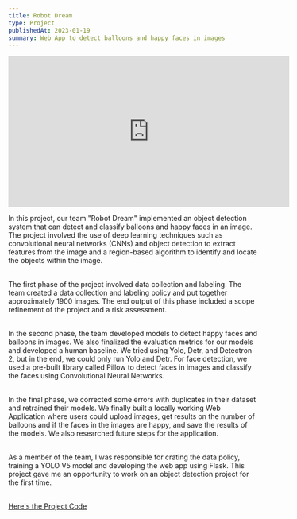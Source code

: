 ```yaml
---
title: Robot Dream
type: Project
publishedAt: 2023-01-19
summary: Web App to detect balloons and happy faces in images
---
```

<iframe width="566" height="304" src="https://www.youtube.com/embed/R5XeVGh6ZoI" title="Robot Dream Web App" frameborder="0" allow="accelerometer; autoplay; clipboard-write; encrypted-media; gyroscope; picture-in-picture; web-share" allowfullscreen></iframe>

In this project, our team "Robot Dream" implemented an object detection system that can detect and classify balloons and happy faces in an image. The project involved the use of deep learning techniques such as convolutional neural networks (CNNs) and object detection to extract features from the image and a region-based algorithm to identify and locate the objects within the image.

\
The first phase of the project involved data collection and labeling. The team created a data collection and labeling policy and put together approximately 1900 images. The end output of this phase included a scope refinement of the project and a risk assessment.

\
In the second phase, the team developed models to detect happy faces and balloons in images. We also finalized the evaluation metrics for our models and developed a human baseline. We tried using Yolo, Detr, and Detectron 2, but in the end, we could only run Yolo and Detr. For face detection, we used a pre-built library called Pillow to detect faces in images and classify the faces using Convolutional Neural Networks.

\
In the final phase, we corrected some errors with duplicates in their dataset and retrained their models. We finally built a locally working Web Application where users could upload images, get results on the number of balloons and if the faces in the images are happy, and save the results of the models. We also researched future steps for the application.

\
As a member of the team, I was responsible for crating the data policy, training a YOLO V5 model and developing the web app using Flask. This project gave me an opportunity to work on an object detection project for the first time.

\
[Here's the Project Code](https://github.com/rashmi-carol-dsouza/balloon-detection)